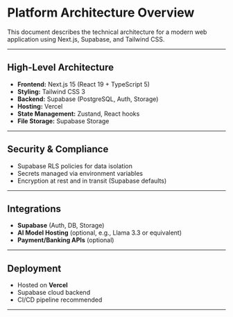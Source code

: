 # Platform Architecture Overview

This document describes the technical architecture for a modern web application using Next.js, Supabase, and Tailwind CSS.

---

## High-Level Architecture

- **Frontend:** Next.js 15 (React 19 + TypeScript 5)
- **Styling:** Tailwind CSS 3
- **Backend:** Supabase (PostgreSQL, Auth, Storage)
- **Hosting:** Vercel
- **State Management:** Zustand, React hooks
- **File Storage:** Supabase Storage

---

## Security & Compliance

- Supabase RLS policies for data isolation
- Secrets managed via environment variables
- Encryption at rest and in transit (Supabase defaults)

---

## Integrations

- **Supabase** (Auth, DB, Storage)
- **AI Model Hosting** (optional, e.g., Llama 3.3 or equivalent)
- **Payment/Banking APIs** (optional)

---

## Deployment

- Hosted on **Vercel**
- Supabase cloud backend
- CI/CD pipeline recommended

---

